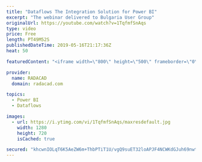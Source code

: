 ```yaml
---
title: "Dataflows The Integration Solution for Power BI"
excerpt: "The webinar delivered to Bulgaria User Group"
originalUrl: https://youtube.com/watch?v=1TqfmfSnAqs
type: video
price: Free
length: PT49M52S
publishedDateTime: 2019-05-16T21:17:36Z
heat: 50

featuredContent: "<iframe width=\"800\" height=\"500\" frameborder=\"0\" src=\"https://www.youtube.com/embed/1TqfmfSnAqs\" allow=\"accelerometer; autoplay; encrypted-media; gyroscope; picture-in-picture\" allowfullscreen></iframe>"

provider:
  name: RADACAD
  domain: radacad.com

topics:
  - Power BI
  - Dataflows

images:
  - url: https://i.ytimg.com/vi/1TqfmfSnAqs/maxresdefault.jpg
    width: 1280
    height: 720
    isCached: true

secured: "khcwnIOLqT6K5AeZW6m+ThbPTiT1U/vgQ9suET32loAPJF4NCWKdGJuh69nwt8FaFNDqKFExapkLcPulvRqLpQwDnWn8mEu8+j3EPx7f9qHfKa4pfftwUS8oVGfw89R73sc7gzuGh26T3RW2pHXKF7xUr11n8/Alai9YMKsfMGQj/ng+b/0jsNTvt4z0/yEt4VNX34pAEqa+kZIjlxd2KIcQP9fPOhcAH9N2TG5z8giXo1FXO5eVF22y/5ta5Fz9yA3C0PsoW4Y1IEcFAEzMfTyC6IgEgcDuP/LUdPzqk/oKg2VhEvCLh/w2MlwjlyoSX5okQVLDRV35yEsHHmldq46rfdBH1c3//ghcrMZLAlmWIH6Dnn6ACH+nOikDjAx87Sn4/OmtQfN9dfr17E1LjZLiizZqcm3d+y7rpXjJ+PU=;jkpxNg1evoToBp74Po14rg=="
---
```


